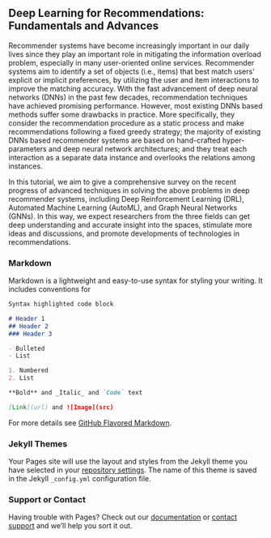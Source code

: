 ## Deep Learning for Recommendations: Fundamentals and Advances

Recommender systems have become increasingly important in our daily lives since they play an important role in mitigating the information overload problem, especially in many user-oriented online services. Recommender systems aim to identify a set of objects (i.e., items) that best match users’ explicit or implicit preferences, by utilizing the user and item interactions to improve the matching accuracy. With the fast advancement of deep neural networks (DNNs) in the past few decades, recommendation techniques have achieved promising performance. However, most existing DNNs based methods suffer some drawbacks in practice. More specifically, they consider the recommendation procedure as a static process and make recommendations following a fixed greedy strategy; the majority of existing DNNs based recommender systems are based on hand-crafted hyper-parameters and deep neural network architectures; and they treat each interaction as a separate data instance and overlooks the relations among instances.

In this tutorial, we aim to give a comprehensive survey on the recent progress of advanced techniques in solving the above problems in deep recommender systems, including Deep Reinforcement Learning (DRL), Automated Machine Learning (AutoML), and Graph Neural Networks (GNNs). In this way, we expect researchers from the three fields can get deep understanding and accurate insight into the spaces, stimulate more ideas and discussions, and promote developments of technologies in recommendations.

### Markdown

Markdown is a lightweight and easy-to-use syntax for styling your writing. It includes conventions for

```markdown
Syntax highlighted code block

# Header 1
## Header 2
### Header 3

- Bulleted
- List

1. Numbered
2. List

**Bold** and _Italic_ and `Code` text

[Link](url) and ![Image](src)
```

For more details see [GitHub Flavored Markdown](https://guides.github.com/features/mastering-markdown/).

### Jekyll Themes

Your Pages site will use the layout and styles from the Jekyll theme you have selected in your [repository settings](https://github.com/advanced-recommender-systems/ijcai2021-tutorial/settings/pages). The name of this theme is saved in the Jekyll `_config.yml` configuration file.

### Support or Contact

Having trouble with Pages? Check out our [documentation](https://docs.github.com/categories/github-pages-basics/) or [contact support](https://support.github.com/contact) and we’ll help you sort it out.
